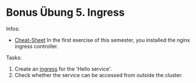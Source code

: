 # Bonus Übung 5. Ingress

Infos:

- [Cheat-Sheet](cheat-sheet.md)
  In the first exercise of this semester, you installed the nginx ingress controller.

Tasks:

1. Create an [ingress](https://kubernetes.io/docs/concepts/services-networking/ingress/#the-ingress-resource) for the 'Hello service'.
2. Check whether the service can be accessed from outside the cluster.
